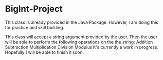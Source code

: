 # BigInt-Project
This class is already provided in the Java Package.
However, I am doing this for practice and skill building.

This class will accept a string argument provided by the user.
Then the user will be able to perform the following operations on the the string:
        Addition
        Subtraction
        Multiplication
        Division
        Modulus
 It's currently a work in progress. Hopefully I will be able to finish it soon.
